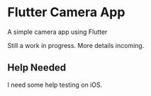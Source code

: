 # Flutter Camera App

A simple camera app using Flutter

Still a work in progress. More details incoming.

## Help Needed

I need some help testing on iOS.
